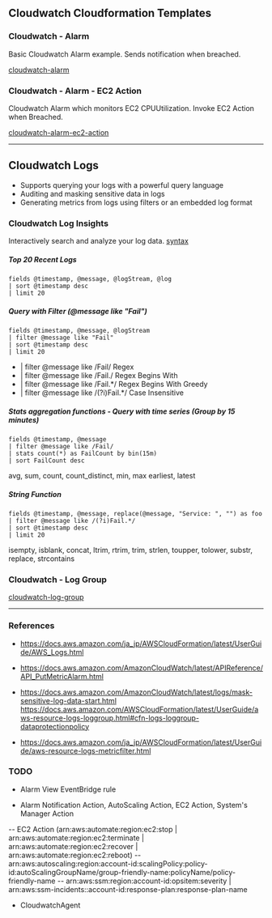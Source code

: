 ## Cloudwatch Cloudformation Templates

### Cloudwatch - Alarm

Basic Cloudwatch Alarm example. Sends notification when breached.

[cloudwatch-alarm](cloudwatch-alarm.yaml)

### Cloudwatch - Alarm - EC2 Action

Cloudwatch Alarm which monitors EC2 CPUUtilization. Invoke EC2 Action when Breached.

[cloudwatch-alarm-ec2-action](cloudwatch-alarm-ec2-action.yaml)

---

## Cloudwatch Logs

- Supports querying your logs with a powerful query language
- Auditing and masking sensitive data in logs
- Generating metrics from logs using filters or an embedded log format

### Cloudwatch Log Insights
Interactively search and analyze your log data. [syntax](https://docs.aws.amazon.com/AmazonCloudWatch/latest/logs/CWL_QuerySyntax.html)

##### Top 20 Recent Logs

```
fields @timestamp, @message, @logStream, @log
| sort @timestamp desc
| limit 20
```

##### Query with Filter (@message like "Fail")

```
fields @timestamp, @message, @logStream
| filter @message like "Fail"
| sort @timestamp desc
| limit 20
```

- | filter @message like /Fail/ Regex
- | filter @message like /Fail./ Regex Begins With
- | filter @message like /Fail.*/ Regex Begins With Greedy
- | filter @message like /(?i)Fail.*/  Case Insensitive

##### Stats aggregation functions - Query with time series (Group by 15 minutes) 

```
fields @timestamp, @message
| filter @message like /Fail/ 
| stats count(*) as FailCount by bin(15m)
| sort FailCount desc
```

avg, sum, count, count_distinct, min, max
earliest, latest

##### String Function

```
fields @timestamp, @message, replace(@message, "Service: ", "") as foo
| filter @message like /(?i)Fail.*/
| sort @timestamp desc
| limit 20
```

isempty, isblank, concat, ltrim, rtrim, trim, strlen, toupper, tolower, substr, replace, strcontains



### Cloudwatch - Log Group

[cloudwatch-log-group](cloudwatch-log-group.yaml)

---

### References

- https://docs.aws.amazon.com/ja_jp/AWSCloudFormation/latest/UserGuide/AWS_Logs.html

- https://docs.aws.amazon.com/AmazonCloudWatch/latest/APIReference/API_PutMetricAlarm.html

- https://docs.aws.amazon.com/AmazonCloudWatch/latest/logs/mask-sensitive-log-data-start.html
  https://docs.aws.amazon.com/AWSCloudFormation/latest/UserGuide/aws-resource-logs-loggroup.html#cfn-logs-loggroup-dataprotectionpolicy

- https://docs.aws.amazon.com/ja_jp/AWSCloudFormation/latest/UserGuide/aws-resource-logs-metricfilter.html


### TODO

- Alarm View EventBridge rule

- Alarm Notification Action, AutoScaling Action, EC2 Action, System's Manager Action

-- EC2 Action (arn:aws:automate:region:ec2:stop | arn:aws:automate:region:ec2:terminate | arn:aws:automate:region:ec2:recover | arn:aws:automate:region:ec2:reboot)
-- arn:aws:autoscaling:region:account-id:scalingPolicy:policy-id:autoScalingGroupName/group-friendly-name:policyName/policy-friendly-name
-- arn:aws:ssm:region:account-id:opsitem:severity | arn:aws:ssm-incidents::account-id:response-plan:response-plan-name

- CloudwatchAgent
